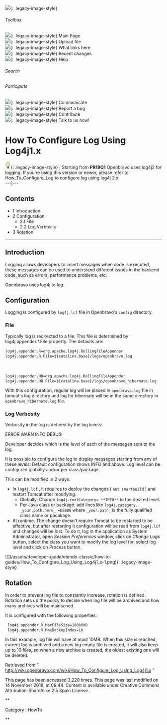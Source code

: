 ![](skins/openbravo/images/social-blogs-sidebar-banner.png){: .legacy-image-style}

######  Toolbox

![](skins/openbravo/images/flecha1.jpg){: .legacy-image-style} Main Page  
![](skins/openbravo/images/flecha1.jpg){: .legacy-image-style} Upload file  
![](skins/openbravo/images/flecha1.jpg){: .legacy-image-style} What links here  
![](skins/openbravo/images/flecha1.jpg){: .legacy-image-style} Recent changes  
![](skins/openbravo/images/flecha1.jpg){: .legacy-image-style} Help  
  
  

######  Search

######  Participate

![](skins/openbravo/images/flecha1.jpg){: .legacy-image-style} Communicate  
![](skins/openbravo/images/flecha1.jpg){: .legacy-image-style} Report a bug  
![](skins/openbravo/images/flecha1.jpg){: .legacy-image-style} Contribute  
![](skins/openbravo/images/flecha1.jpg){: .legacy-image-style} Talk to us now!  

  

#  How To Configure Log Using Log4j1.x

![](/assets/developer-guide/etendo-classic/how-to-guides/Bulbgraph.png){: .legacy-image-style} |
Starting from **PR19Q1** Openbravo uses  log4j2  for logging. If you're using
this version or newer, please refer to  How_To_Configure_Log  to configure log
using log4j 2.x.  
---|---  
  
##  Contents

  * 1  Introduction 
  * 2  Configuration 
    * 2.1  File 
    * 2.2  Log Verbosity 
  * 3  Rotation 

  
---  
  
##  Introduction

Logging allows developers to insert messages when code is executed, these
messages can be used to understand different issues in the backend code, such
as errors, performance problems, etc.

Openbravo uses  log4j  to log.

##  Configuration

Logging is configured by ` log4j.lcf ` file in Openbravo's ` config `
directory.

###  File

Typically log is redirected to a file. This file is determined by
log4j.appender.*.File property. The defaults are:

    
    
    log4j.appender.R=org.apache.log4j.RollingFileAppender
    log4j.appender.R.File=${catalina.base}/logs/openbravo.log
    
    
    
    log4j.appender.HB=org.apache.log4j.RollingFileAppender
    log4j.appender.HB.File=${catalina.base}/logs/openbravo_hibernate.log
    

With this configuration, regular log will be placed in ` openbravo.log ` file
in tomcat's log directory and log for hibernate will be in the same directory
in ` openbravo_hibernate.log ` file.

###  Log Verbosity

Verbosity in the log is defined by the log levels:

ERROR WARN INFO DEBUG

Developer decides which is the level of each of the messages sent to the log.

It is possible to configure the log to display messages starting from any of
these levels. Default configuration shows INFO and above. Log level can be
configured globally and/or per class/package.

This can be modified in 2 ways:

  * In ` log4j.lcf ` , it requires to deploy the changes ( ` ant smartbuild ` ) and restart Tomcat after modifying. 
    * Globally: Change ` log4j.rootCategory= **INFO** ` to the desired level. 
    * Per Java class or package: add lines like ` log4j.category. _your.path.here_ =DEBUG ` where ` _your.path_ ` is the fully qualified class name or pacakage. 
  * At runtime. The change doesn't require Tomcat to be restarted to be effective, but after restarting it configuration will be read from ` log4j.lcf ` and changes will be lost. To do it, log in the application as System Administrator, open _Session Preferences_ window, click on _Change Logs_ button, select the class you want to modify the log level for, select log level and click on _Process_ button. 

![](/assets/developer-guide/etendo-classic/how-to-
guides/How_To_Configure_Log_Using_Log4j1_x-1.png){: .legacy-image-style}

##  Rotation

In order to prevent log file to constantly increase, rotation is defined.
Rotation sets up the policy to decide when log file will be archived and how
many archives will be maintained.

It is configured with the following properties:

    
    
     log4j.appender.R.MaxFileSize=10000KB
     log4j.appender.R.MaxBackupIndex=10
    

In this example, log file will have at most 10MB. When this size is reached,
current log is archived and a new log empty file is created, it will also keep
up to 10 files, so when a new archive is created, the oldest existing one will
be deleted.

Retrieved from "
http://wiki.openbravo.com/wiki/How_To_Configure_Log_Using_Log4j1.x  "

This page has been accessed 3,220 times. This page was last modified on 14
November 2018, at 09:44. Content is available under  Creative Commons
Attribution-ShareAlike 2.5 Spain License  .

  
**

Category  :  HowTo

**

